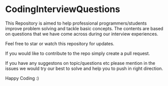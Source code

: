 # CodingInterviewQuestions
This Repository is aimed to help professional programmers/students improve problem solving and tackle basic concepts.
The contents are based on questions that we have come across during our interview experiences. 

Feel free to star or watch this repository for updates.

If you would like to contribute to the repo simply create a pull request.

If you have any suggestons on topic/questions etc please mention in the issues we would try our best to solve and help you to push in right direction.

Happy Coding :)

